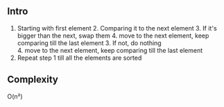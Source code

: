 ## Intro
1. Starting with first element
   2. Comparing it to the next element
      3. If it's bigger than the next, swap them
         4. move to the next element, keep comparing till the last element
      3. If not, do nothing  
         4. move to the next element, keep comparing till the last element
5. Repeat step 1 till all the elements are sorted

## Complexity
O(n²)


